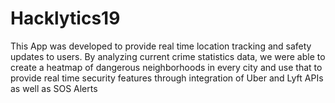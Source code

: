 # Hacklytics19
This App was developed to provide real time location tracking and safety updates to users. By analyzing current crime statistics data, we were able to create a heatmap of dangerous neighborhoods in every city and use that to provide real time security features through integration of Uber and Lyft APIs as well as SOS Alerts
